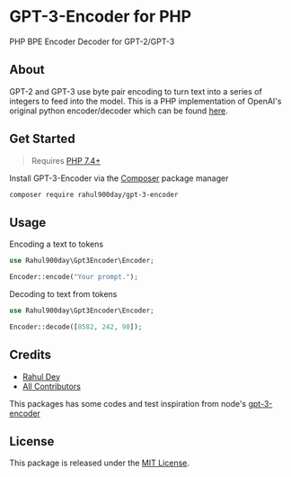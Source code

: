# GPT-3-Encoder for PHP

PHP BPE Encoder Decoder for GPT-2/GPT-3 

## About
GPT-2 and GPT-3 use byte pair encoding to turn text into a series of integers to feed into the model. This is a PHP implementation of OpenAI's original python encoder/decoder which can be found [here](https://github.com/openai/gpt-2).

## Get Started

> Requires [PHP 7.4+](https://php.net/releases/)

Install GPT-3-Encoder via the [Composer](https://getcomposer.org/) package manager

```bash
composer require rahul900day/gpt-3-encoder
```

## Usage

Encoding a text to tokens

```php
use Rahul900day\Gpt3Encoder\Encoder;

Encoder::encode("Your prompt.");
```

Decoding to text from tokens

```php
use Rahul900day\Gpt3Encoder\Encoder;

Encoder::decode([8582, 242, 98]);
```

## Credits

- [Rahul Dey](https://github.com/RahulDey12)
- [All Contributors](https://github.com/RahulDey12/gpt-3-encoder/graphs/contributors)

This packages has some codes and test inspiration from node's [gpt-3-encoder](https://github.com/latitudegames/GPT-3-Encoder)

## License

This package is released under the [MIT License](https://github.com/RahulDey12/gpt-3-encoder/blob/main/LICENSE.md).
